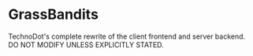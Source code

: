 # GrassBandits

TechnoDot's complete rewrite of the client frontend and server backend.<br>
DO NOT MODIFY UNLESS EXPLICITLY STATED.<br>
